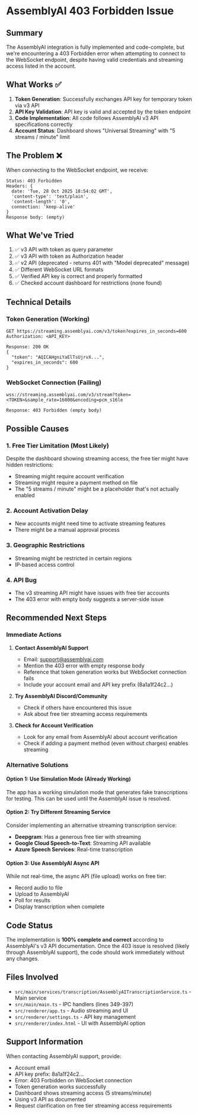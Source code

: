 # AssemblyAI 403 Forbidden Issue

## Summary
The AssemblyAI integration is fully implemented and code-complete, but we're encountering a 403 Forbidden error when attempting to connect to the WebSocket endpoint, despite having valid credentials and streaming access listed in the account.

## What Works ✅
1. **Token Generation**: Successfully exchanges API key for temporary token via v3 API
2. **API Key Validation**: API key is valid and accepted by the token endpoint
3. **Code Implementation**: All code follows AssemblyAI v3 API specifications correctly
4. **Account Status**: Dashboard shows "Universal Streaming" with "5 streams / minute" limit

## The Problem ❌
When connecting to the WebSocket endpoint, we receive:
```
Status: 403 Forbidden
Headers: {
  date: 'Tue, 28 Oct 2025 18:54:02 GMT',
  'content-type': 'text/plain',
  'content-length': '0',
  connection: 'keep-alive'
}
Response body: (empty)
```

## What We've Tried
1. ✅ v3 API with token as query parameter
2. ✅ v3 API with token as Authorization header  
3. ✅ v2 API (deprecated - returns 401 with "Model deprecated" message)
4. ✅ Different WebSocket URL formats
5. ✅ Verified API key is correct and properly formatted
6. ✅ Checked account dashboard for restrictions (none found)

## Technical Details

### Token Generation (Working)
```
GET https://streaming.assemblyai.com/v3/token?expires_in_seconds=600
Authorization: <API_KEY>

Response: 200 OK
{
  "token": "AQICAHgniYaElTsUjrvX...",
  "expires_in_seconds": 600
}
```

### WebSocket Connection (Failing)
```
wss://streaming.assemblyai.com/v3/stream?token=<TOKEN>&sample_rate=16000&encoding=pcm_s16le

Response: 403 Forbidden (empty body)
```

## Possible Causes

### 1. Free Tier Limitation (Most Likely)
Despite the dashboard showing streaming access, the free tier might have hidden restrictions:
- Streaming might require account verification
- Streaming might require a payment method on file
- The "5 streams / minute" might be a placeholder that's not actually enabled

### 2. Account Activation Delay
- New accounts might need time to activate streaming features
- There might be a manual approval process

### 3. Geographic Restrictions
- Streaming might be restricted in certain regions
- IP-based access control

### 4. API Bug
- The v3 streaming API might have issues with free tier accounts
- The 403 error with empty body suggests a server-side issue

## Recommended Next Steps

### Immediate Actions
1. **Contact AssemblyAI Support**
   - Email: support@assemblyai.com
   - Mention the 403 error with empty response body
   - Reference that token generation works but WebSocket connection fails
   - Include your account email and API key prefix (8a1a1f24c2...)

2. **Try AssemblyAI Discord/Community**
   - Check if others have encountered this issue
   - Ask about free tier streaming access requirements

3. **Check for Account Verification**
   - Look for any email from AssemblyAI about account verification
   - Check if adding a payment method (even without charges) enables streaming

### Alternative Solutions

#### Option 1: Use Simulation Mode (Already Working)
The app has a working simulation mode that generates fake transcriptions for testing. This can be used until the AssemblyAI issue is resolved.

#### Option 2: Try Different Streaming Service
Consider implementing an alternative streaming transcription service:
- **Deepgram**: Has a generous free tier with streaming
- **Google Cloud Speech-to-Text**: Streaming API available
- **Azure Speech Services**: Real-time transcription

#### Option 3: Use AssemblyAI Async API
While not real-time, the async API (file upload) works on free tier:
- Record audio to file
- Upload to AssemblyAI
- Poll for results
- Display transcription when complete

## Code Status
The implementation is **100% complete and correct** according to AssemblyAI's v3 API documentation. Once the 403 issue is resolved (likely through AssemblyAI support), the code should work immediately without any changes.

## Files Involved
- `src/main/services/transcription/AssemblyAITranscriptionService.ts` - Main service
- `src/main/main.ts` - IPC handlers (lines 349-397)
- `src/renderer/app.ts` - Audio streaming and UI
- `src/renderer/settings.ts` - API key management
- `src/renderer/index.html` - UI with AssemblyAI option

## Support Information
When contacting AssemblyAI support, provide:
- Account email
- API key prefix: 8a1a1f24c2...
- Error: 403 Forbidden on WebSocket connection
- Token generation works successfully
- Dashboard shows streaming access (5 streams/minute)
- Using v3 API as documented
- Request clarification on free tier streaming access requirements
